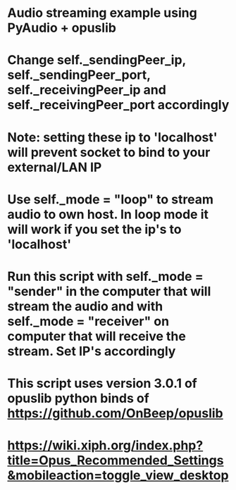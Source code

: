 # Audio streaming example using PyAudio + opuslib
# Change self._sendingPeer_ip, self._sendingPeer_port, self._receivingPeer_ip and self._receivingPeer_port accordingly
# Note: setting these ip to 'localhost' will prevent socket to bind to your external/LAN IP
# Use self._mode = "loop" to stream audio to own host. In loop mode it will work if you set the ip's to 'localhost'
# Run this script with self._mode = "sender" in the computer that will stream the audio and with self._mode = "receiver" on computer that will receive the stream. Set IP's accordingly

# This script uses version 3.0.1 of opuslib python binds of https://github.com/OnBeep/opuslib
# https://wiki.xiph.org/index.php?title=Opus_Recommended_Settings&mobileaction=toggle_view_desktop
